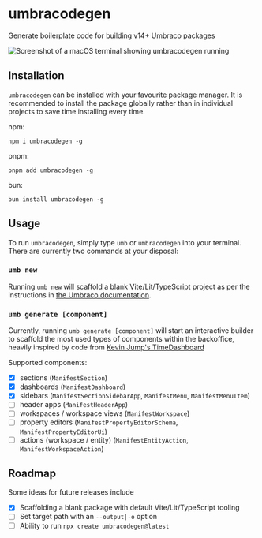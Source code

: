# umbracodegen
Generate boilerplate code for building v14+ Umbraco packages

<img src="https://raw.githubusercontent.com/rickbutterfield/umbracodegen/main/.github/assets/screenshot1.png" alt="Screenshot of a macOS terminal showing umbracodegen running" />

## Installation
`umbracodegen` can be installed with your favourite package manager. It is recommended to install the package globally rather than in individual projects to save time installing every time.

npm:
```shell
npm i umbracodegen -g
```

pnpm:
```shell
pnpm add umbracodegen -g
```

bun:
```shell
bun install umbracodegen -g
```


## Usage
To run `umbracodegen`, simply type `umb` or `umbracodegen` into your terminal. There are currently two commands at your disposal:

### `umb new`
Running `umb new` will scaffold a blank Vite/Lit/TypeScript project as per the instructions in [the Umbraco documentation](https://docs.umbraco.com/umbraco-cms/v/14.latest-beta/extending-backoffice/development-flow/vite-package-setup).

### `umb generate [component]`
Currently, running `umb generate [component]` will start an interactive builder to scaffold the most used types of components within the backoffice, heavily inspired by code from [Kevin Jump's TimeDashboard](https://github.com/kevinjump/TimeDashboard/)

Supported components:
- [x] sections (`ManifestSection`)
- [x] dashboards (`ManifestDashboard`)
- [x] sidebars (`ManifestSectionSidebarApp`, `ManifestMenu`, `ManifestMenuItem`)
- [ ] header apps (`ManifestHeaderApp`)
- [ ] workspaces / workspace views (`ManifestWorkspace`)
- [ ] property editors (`ManifestPropertyEditorSchema`, `ManifestPropertyEditorUi`)
- [ ] actions (workspace / entity) (`ManifestEntityAction`, `ManifestWorkspaceAction`)

## Roadmap
Some ideas for future releases include
- [x] Scaffolding a blank package with default Vite/Lit/TypeScript tooling
- [ ] Set target path with an `--output|-o` option
- [ ] Ability to run `npx create umbracodegen@latest`
